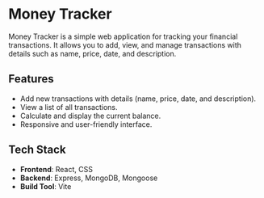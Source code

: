 # Money Tracker

Money Tracker is a simple web application for tracking your financial transactions. It allows you to add, view, and manage transactions with details such as name, price, date, and description.

## Features

- Add new transactions with details (name, price, date, and description).
- View a list of all transactions.
- Calculate and display the current balance.
- Responsive and user-friendly interface.

## Tech Stack

- **Frontend**: React, CSS
- **Backend**: Express, MongoDB, Mongoose
- **Build Tool**: Vite
